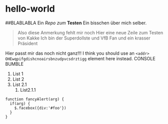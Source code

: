 # hello-world
##BLABLABLA
Ein *Repo zum* **Testen**
Ein bisschen über mich selber.
> Also diese Anmerkung fehlt mir noch
> Hier eine neue Zeile zum Testen von Kakke
Ich bin der Superdollste und VfB Fan und ein krasser Präsident

Hier passt mir das noch nicht ganz!!!
I think you should use an
`<addr> OHEwqpifgdishcnoairsbnzudpvcsdrztigg` element here instead.
CONSOLE BUMBLE

1. List 1
2. List 2
  1. List 2.1
      1. List2.1.1

    function fancyAlert(arg) {
      if(arg) {
        $.facebox({div:'#foo'})
      }
    }
